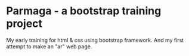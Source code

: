 # Parmaga - a bootstrap training project
My early training for html & css using bootstrap framework.
And my first attempt to make an "ar" web page.
